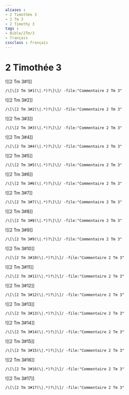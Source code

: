 ```yaml
---
aliases : 
- 2 Timothée 3
- 2 Tm 3
- 2 Timothy 3
tags : 
- Bible/2Tm/3
- français
cssclass : français
---
```


# 2 Timothée 3

![[2 Tm 3#1]]

```query
/\[\[2 Tm 3#1(\|.*)?\]\]/ -file:"Commentaire 2 Tm 3"
```

![[2 Tm 3#2]]

```query
/\[\[2 Tm 3#2(\|.*)?\]\]/ -file:"Commentaire 2 Tm 3"
```

![[2 Tm 3#3]]

```query
/\[\[2 Tm 3#3(\|.*)?\]\]/ -file:"Commentaire 2 Tm 3"
```

![[2 Tm 3#4]]

```query
/\[\[2 Tm 3#4(\|.*)?\]\]/ -file:"Commentaire 2 Tm 3"
```

![[2 Tm 3#5]]

```query
/\[\[2 Tm 3#5(\|.*)?\]\]/ -file:"Commentaire 2 Tm 3"
```

![[2 Tm 3#6]]

```query
/\[\[2 Tm 3#6(\|.*)?\]\]/ -file:"Commentaire 2 Tm 3"
```

![[2 Tm 3#7]]

```query
/\[\[2 Tm 3#7(\|.*)?\]\]/ -file:"Commentaire 2 Tm 3"
```

![[2 Tm 3#8]]

```query
/\[\[2 Tm 3#8(\|.*)?\]\]/ -file:"Commentaire 2 Tm 3"
```

![[2 Tm 3#9]]

```query
/\[\[2 Tm 3#9(\|.*)?\]\]/ -file:"Commentaire 2 Tm 3"
```

![[2 Tm 3#10]]

```query
/\[\[2 Tm 3#10(\|.*)?\]\]/ -file:"Commentaire 2 Tm 3"
```

![[2 Tm 3#11]]

```query
/\[\[2 Tm 3#11(\|.*)?\]\]/ -file:"Commentaire 2 Tm 3"
```

![[2 Tm 3#12]]

```query
/\[\[2 Tm 3#12(\|.*)?\]\]/ -file:"Commentaire 2 Tm 3"
```

![[2 Tm 3#13]]

```query
/\[\[2 Tm 3#13(\|.*)?\]\]/ -file:"Commentaire 2 Tm 3"
```

![[2 Tm 3#14]]

```query
/\[\[2 Tm 3#14(\|.*)?\]\]/ -file:"Commentaire 2 Tm 3"
```

![[2 Tm 3#15]]

```query
/\[\[2 Tm 3#15(\|.*)?\]\]/ -file:"Commentaire 2 Tm 3"
```

![[2 Tm 3#16]]

```query
/\[\[2 Tm 3#16(\|.*)?\]\]/ -file:"Commentaire 2 Tm 3"
```

![[2 Tm 3#17]]

```query
/\[\[2 Tm 3#17(\|.*)?\]\]/ -file:"Commentaire 2 Tm 3"
```

